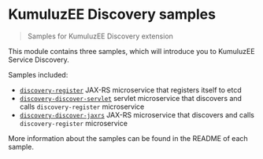 # KumuluzEE Discovery samples

> Samples for KumuluzEE Discovery extension

This module contains three samples, which will introduce you to KumuluzEE
Service Discovery.

Samples included:
- [`discovery-register`](https://github.com/kumuluz/kumuluzee-samples/tree/master/discovery/discovery-register) JAX-RS microservice that registers itself to etcd
- [`discovery-discover-servlet`](https://github.com/kumuluz/kumuluzee-samples/tree/master/discovery/discovery-discover-servlet) servlet microservice that discovers
and calls `discovery-register` microservice
- [`discovery-discover-jaxrs`](https://github.com/kumuluz/kumuluzee-samples/tree/master/discovery/discovery-discover-jaxrs) JAX-RS microservice that discovers
and calls `discovery-register` microservice

More information about the samples can be found in the README of each sample.
